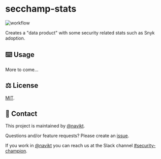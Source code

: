 # secchamp-stats

![workflow](https://github.com/nais/secchamp-stats/actions/workflows/main.yaml/badge.svg)

Creates a "data product" with some security related stats such as Snyk adoption.

## ⌨️ Usage

More to come...

## ⚖️ License
[MIT](LICENSE).

## 👥 Contact

This project is maintained by [@navikt](https://github.com/navikt).

Questions and/or feature requests? Please create an [issue](https://github.com/navikt/secchamp-stats/issues).

If you work in [@navikt](https://github.com/navikt) you can reach us at the Slack channel [#security-champion](https://nav-it.slack.com/archives/CN8N938K1).



